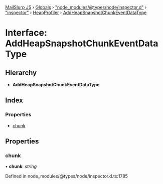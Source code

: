 [MailSlurp JS](../README.md) › [Globals](../globals.md) › ["node_modules/@types/node/inspector.d"](../modules/_node_modules__types_node_inspector_d_.md) › ["inspector"](../modules/_node_modules__types_node_inspector_d_._inspector_.md) › [HeapProfiler](../modules/_node_modules__types_node_inspector_d_._inspector_.heapprofiler.md) › [AddHeapSnapshotChunkEventDataType](_node_modules__types_node_inspector_d_._inspector_.heapprofiler.addheapsnapshotchunkeventdatatype.md)

# Interface: AddHeapSnapshotChunkEventDataType

## Hierarchy

* **AddHeapSnapshotChunkEventDataType**

## Index

### Properties

* [chunk](_node_modules__types_node_inspector_d_._inspector_.heapprofiler.addheapsnapshotchunkeventdatatype.md#chunk)

## Properties

###  chunk

• **chunk**: *string*

Defined in node_modules/@types/node/inspector.d.ts:1785
